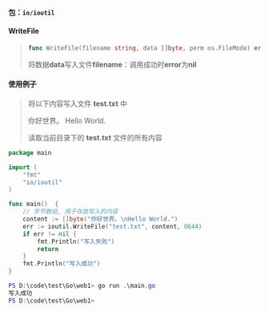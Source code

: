 #### 包：`io/ioutil`



#### WriteFile

>   ```go
>   func WriteFile(filename string, data []byte, perm os.FileMode) error
>   ```
>
>   将数据**data**写入文件**filename**：调用成功时**error**为**nil**



#### 使用例子

>   将以下内容写入文件 **test.txt** 中
>
>   你好世界。
>   Hello World.
>
>   读取当前目录下的 **test.txt** 文件的所有内容

```go
package main

import (
	"fmt"
	"io/ioutil"
)

func main()  {
	// 字节数组, 用于存放写入的内容
	content := []byte("你好世界。\nHello World.")
	err := ioutil.WriteFile("test.txt", content, 0644)
	if err != nil {
		fmt.Println("写入失败")
		return
	}
	fmt.Println("写入成功")
}
```

```powershell
PS D:\code\test\Go\web1> go run .\main.go
写入成功
PS D:\code\test\Go\web1> 
```


